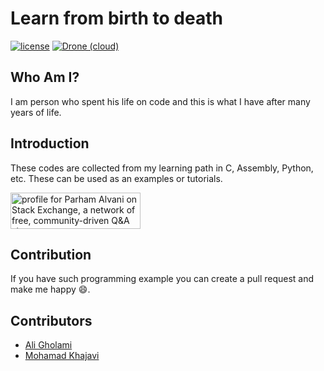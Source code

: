 # Learn from birth to death

[![license](https://img.shields.io/github/license/1995parham/Learning.svg?style=flat-square&logo=gnu)]()
[![Drone (cloud)](https://img.shields.io/drone/build/1995parham/Learning.svg?style=flat-square&logo=drone)](https://cloud.drone.io/1995parham/Learning)

## Who Am I?
I am person who spent his life on code and this is what I have after many years of life.

## Introduction
These codes are collected from my learning path in C, Assembly, Python, etc.
These can be used as an examples or tutorials.

<a href="http://stackexchange.com/users/5317842">
<img src="https://stackexchange.com/users/flair/5317842.png?theme=dark" width="208" height="58" alt="profile for Parham Alvani on Stack Exchange, a network of free, community-driven Q&amp;A sites" title="profile for Parham Alvani on Stack Exchange, a network of free, community-driven Q&amp;A sites">
</a>

## Contribution
If you have such programming example you can create a pull request and make me happy :smile:.

## Contributors
- [Ali Gholami](mailto:aligholami7596@gmail.com)
- [Mohamad Khajavi](mailto:khajavi_mohamad@yahoo.com)
